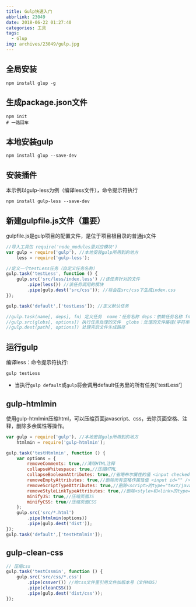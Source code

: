 ```yaml
---
title: Gulp快速入门
abbrlink: 23049
date: 2018-06-22 01:27:40
categories: 工具
tags:
  - Glup
img: archives/23049/gulp.jpg  
---
```

## 全局安装
```
npm install glup -g
```

## 生成package.json文件
```
npm init
# 一路回车
```

## 本地安装gulp
```
npm install glup --save-dev
```

## 安装插件
本示例以gulp-less为例（编译less文件），命令提示符执行
```
npm install gulp-less --save-dev
```

## 新建gulpfile.js文件（重要）
gulpfile.js是gulp项目的配置文件，是位于项目根目录的普通js文件
```js
//导入工具包 require('node_modules里对应模块')
var gulp = require('gulp'), //本地安装gulp所用到的地方
    less = require('gulp-less');

//定义一个testLess任务（自定义任务名称）
gulp.task('testLess', function () {
    gulp.src('src/less/index.less') //该任务针对的文件
        .pipe(less()) //该任务调用的模块
        .pipe(gulp.dest('src/css')); //将会在src/css下生成index.css
});

gulp.task('default',['testLess']); //定义默认任务

//gulp.task(name[, deps], fn) 定义任务  name：任务名称 deps：依赖任务名称 fn：回调函数
//gulp.src(globs[, options]) 执行任务处理的文件  globs：处理的文件路径(字符串或者字符串数组)
//gulp.dest(path[, options]) 处理完后文件生成路径
```

## 运行gulp
编译less：命令提示符执行:
```
gulp testLess
```
* 当执行`gulp default`或`gulp`将会调用default任务里的所有任务['testLess']

## gulp-htmlmin
使用gulp-htmlmin压缩html，可以压缩页面javascript、css，去除页面空格、注释，删除多余属性等操作。
```js
var gulp = require('gulp'), //本地安装gulp所用到的地方
    htmlmin = require('gulp-htmlmin');

gulp.task('testHtmlmin', function () {
    var options = {
        removeComments: true,//清除HTML注释
        collapseWhitespace: true,//压缩HTML
        collapseBooleanAttributes: true,//省略布尔属性的值 <input checked="true"/> ==> <input />
        removeEmptyAttributes: true,//删除所有空格作属性值 <input id="" /> ==> <input />
        removeScriptTypeAttributes: true,//删除<script>的type="text/javascript"
        removeStyleLinkTypeAttributes: true,//删除<style>和<link>的type="text/css"
        minifyJS: true,//压缩页面JS
        minifyCSS: true//压缩页面CSS
    };
    gulp.src('src/*.html')
        .pipe(htmlmin(options))
        .pipe(gulp.dest('dist'));
});
gulp.task('default',['testHtmlmin']);
```

## gulp-clean-css
```js
// 压缩css
gulp.task('testCssmin', function () {
    gulp.src('src/css/*.css')
        .pipe(cssver()) //给css文件里引用文件加版本号（文件MD5）
        .pipe(cleanCSS())
        .pipe(gulp.dest('dist/css'));
});
```
